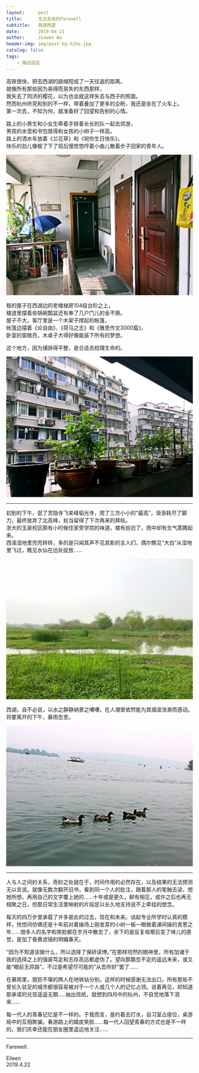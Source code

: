 ```yaml
---
layout:     post
title:      无法言说的Farewell
subtitle:   西湖西望
date:       2019-04-21
author:     Jiawen Wu
header-img: img/post-bg-Xihu.jpg
catalog: false
tags:
    - 路远迢迢
---
```

<script type="text/javascript">
// 禁止右键菜单
document.oncontextmenu = function(){ return false; };
// 禁止文字选择
document.onselectstart = function(){ return false; };
// 禁止复制
document.oncopy = function(){ return false; };
// 禁止剪切
document.oncut = function(){ return false; };
// 禁止粘贴
document.onpaste = function(){ return false; };
</script>

高铁很快，把去西湖的路缩短成了一天往返的距离。  
就像所有那些因为易得而易失的东西那样，  
我失去了同济的樱花，以为也会就这样失去与西子的照面。  
然而杭州终究和别的不一样，带着叠加了更多的企盼，我还是坐在了火车上。  
第一次去，不知为何，就准备好了回望和告别的心情。

路上的小男生和小女生牵着手排着长长的队一起去郊游，  
男孩的水壶和书包晃得和女孩的小辫子一样高。  
路上的洒水车放着《兰花草》和《祝你生日快乐》，  
快乐的劲儿像极了下了班后慢悠悠哼着小曲儿散着步子回家的青年人。  

![](https://raw.githubusercontent.com/BrokenCrayons/ImageBase/master/Images/006tNc79ly1g2dip32e8rj31400u0u15.jpg)

租的屋子在西湖边的老楼梯房104级台阶之上，  
楼道里摆着些锅碗瓢盆还有串了几户门儿的金不换。  
屋子不大，客厅里是一个木架子撑起的帐篷，   
帐篷边摆着《论自由》、《荷马之志》和《雅思作文3000篇》，  
卧室的窗敞亮，木桌子大得好像能装下所有的梦想。

这个地方，因为铺排得平整，是合适去梳理生命的。

![](https://raw.githubusercontent.com/BrokenCrayons/ImageBase/master/Images/006tNc79ly1g2dip7lesmj31400u0npm.jpg)

---

初到的下午，逛了灵隐寺飞来峰韬光寺，爬了三次小小的“最高”，渐渐耗尽了脚力，最终放弃了北高峰，权当留得了下次再来的拜帖。  
浙大的玉泉校区颇有小时候住家旁学院的味道，楼有些旧了，雨中却有生气蒸腾起来。  
西溪湿地里兜兜转转，多的是只闻其声不见其影的主人们，偶尔瞧见“大白”从湿地里飞过，瞧见水仙在远处绽放......  

![](https://raw.githubusercontent.com/BrokenCrayons/ImageBase/master/Images/006tNc79ly1g2dj8hsyx1j31400u0qve.jpg)

西湖，自不必说，以水之静静纳景之嘈嘈，在人潮里依然能为其烟波浩渺而感动。  
将要离开的下午，暴雨忽至。

![](https://raw.githubusercontent.com/BrokenCrayons/ImageBase/master/Images/006tNc79ly1g2dj8amo0ij31400u0b2g.jpg)

---

人与人之间的关系，奇妙之处就在于，时间作用的必然存在，以及结果的无法预测无以言说。就像无数次翻开旧书，看到同一个人的批注，跟着那人的笔触去读，想她所想，再用自己的文字覆上她的......十年或是更久，鲜有相见，或许之后也再无相聚之日，但那日常生活里映射的片段足以长久地支持说不上牵挂的想念。

每天的四万步里承载了许多彼此的过去，现在和未来。谈起专业所学时认真的模样，恍惚间仿佛还是十年前对着操场上刚发芽的小树一板一眼做着课间操的青葱之年......很多人的名字和笑脸都在岁月中散去了，余下的是反复咀嚼后变了味儿的感觉，是加了昏黄滤镜的明媚春天。

“因为不知道该做什么，所以选择了保研读博。”在那样坦然的眼神里，所有加诸于我的选择之上的强装笃定和志存高远都虚伪了。望向那飘忽不定的遥远未来，谁又能“眼前无异路”，不过是希望尽可能的“从吾所好”罢了......

在暴雨里，狼狈不堪的两人在地铁站分别。这样的时候感谢无法出口，所有那些不曾长久驻足的城市都很容易被对于一个人或几个人的记忆占领。说着再见，却知道那承诺的兑现遥遥无期.....抽出信纸，就想到四月中的杭州，不自觉地落下泪来......

每一代人的青春记忆是不一样的。于我而言，是约着去打水，自习室占座位，桌游局中的互相欺骗，春游路上的嬉皮笑脸......每一代人回望青春的方式也是不一样的，我们庆幸还能在朋友圈里遥远地关注......

---
Farewell.

Eileen    
2019.4.22